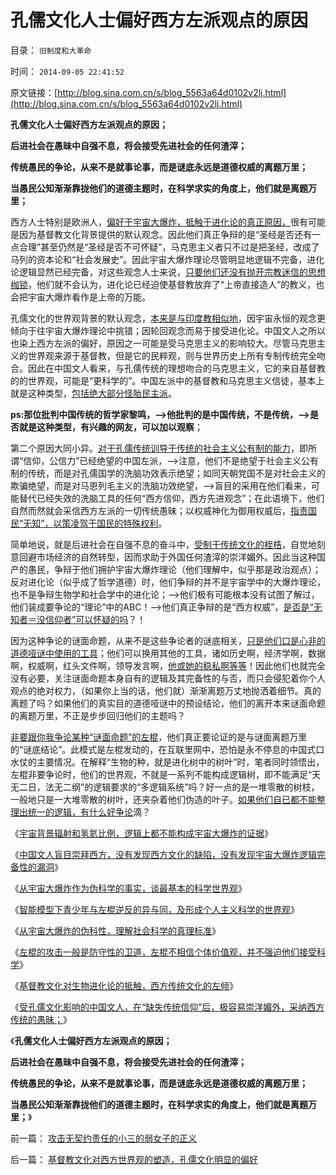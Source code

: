 # 孔儒文化人士偏好西方左派观点的原因

目录： `旧制度和大革命` 

时间： `2014-09-05 22:41:52` 

原文链接：[http://blog.sina.com.cn/s/blog_5563a64d0102v2lj.html](http://blog.sina.com.cn/s/blog_5563a64d0102v2lj.html)

**孔儒文化人士偏好西方左派观点的原因；**

**后进社会在愚昧中自强不息，将会接受先进社会的任何渣滓；**

**传统愚民的争论，从来不是就事论事，而是谜底永远是道德权威的离题万里；**

**当愚民公知渐渐靠拢他们的道德主题时，在科学求实的角度上，他们就是离题万里；**



西方人士特别是欧洲人，[偏好于宇宙大爆炸，抵触于进化论的真正原因，](../../../2014/9/4/基督教文化对西方世界观的塑造，孔儒文化明显的偏好.md)很有可能是因为基督教文化背景提供的默认观念。因此他们真正争辩的是“圣经是否还有一点合理”甚至仍然是“圣经是否不可怀疑”，马克思主义者只不过是把圣经，改成了马列的资本论和“社会发展史”。因此宇宙大爆炸理论尽管明显地逻辑不完备，进化论逻辑显然已经完备，对这些观念人士来说，[只要他们还没有抛开宗教迷信的思想枷锁](../../../2014/9/2/基督教文化对生物进化论的抵触，西方传统文化的左倾.md)，他们就不会认为，进化论已经迫使基督教放弃了“上帝直接造人”的教义，也会把宇宙大爆炸看作是上帝的万能。

孔儒文化的世界观背景的默认观念，[本来是与印度教相似地](../../../2012/3/12/印度教的真理牌巨型机中的黑客帝国.md)，因宇宙永恒的观念更倾向于往宇宙大爆炸理论中挑错；因轮回观念而易于接受进化论。中国文人之所以也染上西方左派的偏好，原因之一可能是受马克思主义的影响较大。尽管马克思主义的世界观来源于基督教，但是它的民粹观，则与世界历史上所有专制传统完全吻合。因此在中国文人看来，与孔儒传统的理想吻合的马克思主义，它的来自基督教的的世界观，可能是“更科学的”。中国左派中的基督教和马克思主义信徒，基本上就是这种类型，[包括绝大部分怪胎民主派](../../../2010/12/28/拜上帝教的“缺乏信仰”和“全盘西化”.md)。

**ps:那位批判中国传统的哲学家黎鸣，——>他批判的是中国传统，不是传统，——>是否就是这种类型，有兴趣的网友，可以加以观察**；

第二个原因大同小异。[对于孔儒传统训导于传统的社会主义公有制的能力](../../../2009/6/22/国学儒教的科学精华在无私的服从美德.md)，即所谓“信仰，公信力”已经绝望的中国左派，——>注意，他们不是绝望于社会主义公有制的传统，而是对孔儒国学的洗脑功效表示绝望；如同天朝党国不是对社会主义的欺骗绝望，而是对马恩列毛主义的洗脑功效绝望，——>盲目的采用在他们看来，可能替代已经失效的洗脑工具的任何“西方信仰，西方先进观念”；在此语境下，他们自然而然就会采信西方左派的一切传统愚昧；以权威神化为御用权威后，[指责国民“无知”，以策凌驾于国民的特殊权利](../../../2010/3/13/科学作为哲学使用就不再是科学.md)。

简单地说，就是后进社会在自强不息的奋斗中，[受制于传统文化的桎梏](../../../2008/7/29/个人主义思想被阉割更多来自民间“传统文化”.md)，自觉地刻意回避市场经济的自然转型，因而求助于外国任何渣滓的崇洋媚外。因此当这种国产的愚民，争辩于他们拥护宇宙大爆炸理论（他们理解中，似乎那是政治观点）；反对进化论（似乎成了哲学道德）时，他们争辩的并不是宇宙学中的大爆炸理论，也不是争辩生物学和社会学中的进化论；——>他们极有可能根本没有试图了解过，他们装成要争论的“理论”中的ABC！——>他们真正争辩的是“西方权威”，[是否是“无知者＝没信仰者”可以怀疑的吗](../../../2008/6/6/真理源自观察、思考、实践；而不是对权威的追随.md)？！

因为这种争论的谜面命题，从来不是这些争论者的谜底相关，[只是他们口是心非的道德哑谜中使用的工具](../../../2009/5/5/假装无私！专业化打哑迷诡辩的中国式专家.md)；他们可以换用其他的工具，诸如历史啊，经济学啊，数据啊，权威啊，红头文件啊，领导发言啊，[他或她的稳私啊等等](../../../2013/4/4/隐私武器，逻辑混乱不要紧，只要革命主义真.md)！因此他们也就完全没有必要，关注谜面命题本身自有的逻辑及其完备性的与否，而只会侵犯着你个人观点的绝对权力，（如果你上当的话，他们就）渐渐离题万丈地抛洒着细节。真的离题了吗？如果他们的真实目的道德哑谜中的预设结论，他们的离开本来谜面命题的离题万里，不正是步步回归他们的主题吗？

[非要跟你我争论某种“谜面命题”的左棍](../../../2013/11/22/彼此压服对方的“真理之争”最终导致宗教战争.md)，他们真正要论证的是与谜面离题万里的“谜底结论”。此模式是左棍发动的，在互联里网中，恐怕是永不停息的中国式口水仗的主要情况。在解释“生物的种，就是进化树中的树叶”时，笔者同时领悟出，左棍非要争论时，他们的世界观，不就是一系列不能构成逻辑树，即不能满足“天无二日，法无二纲”的逻辑要求的“多逻辑系统”吗？好一点的是一堆零散的树枝，一般地只是一大堆零散的树叶，还夹杂着他们伪造的叶子。[如果他们自已都不能整理出统一的逻辑，有什么好争论](../../../2013/11/10/理解先验的概念，才能理解科学的世界观和沟通的方法论；.md)滴？

《[宇宙背景辐射和氢氦比例，逻辑上都不能构成宇宙大爆炸的证据](../../../2014/8/18/宇宙大爆炸的背景辐射，你耳边的噪声，是上帝创世的余音绕梁；.md)》

《[中国文人盲目崇拜西方，没有发现西方文化的缺陷，没有发现宇宙大爆炸逻辑完备性的漏洞](../../../2014/8/25/从宇宙大爆炸的伪科学性，谈波普尔证伪的谬误.md)》

《[从宇宙大爆炸作为伪科学的事实，谈最基本的科学世界观](../../../2014/8/26/从宇宙大爆炸作为伪科学的事实，谈最基本的科学世界观.md)》

《[智能模型下青少年与左棍逆反的异与同，及形成个人主义科学的世界观](../../../2014/8/28/智能模型下青少年与左棍逆反的异与同.md)》

《[从宇宙大爆炸的伪科性，理解社会科学的真理标准](../../../2014/8/29/从宇宙大爆炸的伪科性，理解社会科学的真理标准；.md)》

《[左棍的攻击一般是防守性的卫道，左棍不相信个体价值观，并不强迫他们接受科学](../../../2014/8/31/自然科学与社会科学，拥有共同的真理标准；即实证标准.md)》

《[基督教文化对生物进化论的抵触，西方传统文化的左倾](../../../2014/9/2/基督教文化对生物进化论的抵触，西方传统文化的左倾.md)》

《[受孔儒文化影响的中国文人，在“缺失传统信仰”后，极容易崇洋媚外，采纳西方传统的愚昧；](../../../2014/9/4/基督教文化对西方世界观的塑造，孔儒文化明显的偏好.md)》

《**孔儒文化人士偏好西方左派观点的原因；**

**后进社会在愚昧中自强不息，将会接受先进社会的任何渣滓；**

**传统愚民的争论，从来不是就事论事，而是谜底永远是道德权威的离题万里；**

**当愚民公知渐渐靠拢他们的道德主题时，在科学求实的角度上，他们就是离题万里；**》

前一篇： [攻击无契约责任的小三的弱女子的正义](../../../2014/9/5/攻击无契约责任的小三的弱女子的正义.md)

后一篇： [基督教文化对西方世界观的塑造，孔儒文化明显的偏好](../../../2014/9/4/基督教文化对西方世界观的塑造，孔儒文化明显的偏好.md)

